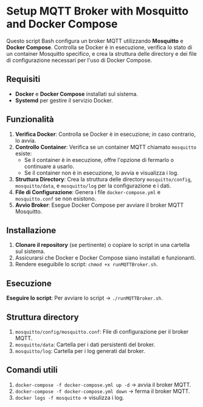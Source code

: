 # Setup MQTT Broker with Mosquitto and Docker Compose

Questo script Bash configura un broker MQTT utilizzando **Mosquitto** e **Docker Compose**. Controlla se Docker è in esecuzione, verifica lo stato di un container Mosquitto specifico, e crea la struttura delle directory e dei file di configurazione necessari per l'uso di Docker Compose.

## Requisiti

- **Docker** e **Docker Compose** installati sul sistema.
- **Systemd** per gestire il servizio Docker.

## Funzionalità

1. **Verifica Docker**: Controlla se Docker è in esecuzione; in caso contrario, lo avvia.
2. **Controllo Container**: Verifica se un container MQTT chiamato `mosquitto` esiste:
   - Se il container è in esecuzione, offre l'opzione di fermarlo o continuare a usarlo.
   - Se il container non è in esecuzione, lo avvia e visualizza i log.
3. **Struttura Directory**: Crea la struttura delle directory `mosquitto/config`, `mosquitto/data`, e `mosquitto/log` per la configurazione e i dati.
4. **File di Configurazione**: Genera i file `docker-compose.yml` e `mosquitto.conf` se non esistono.
5. **Avvio Broker**: Esegue Docker Compose per avviare il broker MQTT Mosquitto.

## Installazione

1. **Clonare il repository** (se pertinente) o copiare lo script in una cartella sul sistema.
2. Assicurarsi che Docker e Docker Compose siano installati e funzionanti.
3. Rendere eseguibile lo script:
    `chmod +x runMQTTBroker.sh`.

## Esecuzione

**Eseguire lo script**: Per avviare lo script -> `./runMQTTBroker.sh`.    

## Struttura directory

1. `mosquitto/config/mosquitto.conf`: File di configurazione per il broker MQTT.
2. `mosquitto/data`: Cartella per i dati persistenti del broker.
3. `mosquitto/log`: Cartella per i log generati dal broker.

## Comandi utili

1. `docker-compose -f docker-compose.yml up -d` -> avvia il broker MQTT.
2. `docker-compose -f docker-compose.yml down` -> ferma il broker MQTT.
3. `docker logs -f mosquitto` -> visulizza i log.

